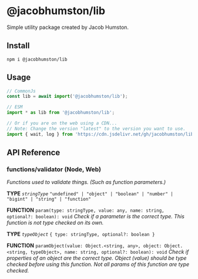 # @jacobhumston/lib

Simple utility package created by Jacob Humston.

## Install

```
npm i @jacobhumston/lib
```

## Usage

```js
// CommonJs
const lib = await import('@jacobhumston/lib');

// ESM
import * as lib from '@jacobhumston/lib';

// Or if you are on the web using a CDN...
// Note: Change the version "latest" to the version you want to use.
import { wait, log } from 'https://cdn.jsdelivr.net/gh/jacobhumston/lib@latest/src/web.core.min.js';
```

## API Reference

### functions/validator (Node, Web)
*Functions used to validate things. (Such as function parameters.)*

**TYPE** *`stringType`* `"undefined" | "object" | "boolean" | "number" | "bigint" | "string" | "function"`

**FUNCTION** `param(type: stringType, value: any, name: string, optional?: boolean): void`
*Check if a parameter is the correct type. This function is not type checked on its own.*

**TYPE** *`typeObject`* `{ type: stringType, optional?: boolean }`

**FUNCTION** `paramObject(value: Object.<string, any>, object: Object.<string, typeObject>, name: string, optional?: boolean): void`
*Check if properties of an object are the correct type. Object (value) should be type checked before using this function. Not all params of this function are type checked.*

